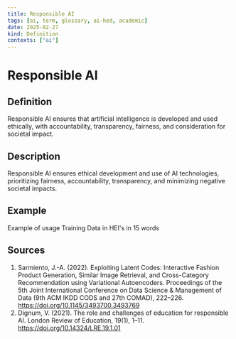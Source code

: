 ```yaml
---
title: Responsible AI
tags: [ai, term, glossary, ai-hed, academic]
date: 2025-02-27
kind: Definition
contexts: ["ai"]
---
```


# Responsible AI

## Definition
Responsible AI ensures that artificial intelligence is developed and used ethically, with accountability, transparency, fairness, and consideration for societal impact.

## Description
Responsible AI ensures ethical development and use of AI technologies, prioritizing fairness, accountability, transparency, and minimizing negative societal impacts.

## Example
Example of usage Training Data in HEI's in 15 words

## Sources
1. Sarmiento, J.-A. (2022). Exploiting Latent Codes: Interactive Fashion Product Generation, Similar Image Retrieval, and Cross-Category Recommendation using Variational Autoencoders. Proceedings of the 5th Joint International Conference on Data Science & Management of Data (9th ACM IKDD CODS and 27th COMAD), 222–226. https://doi.org/10.1145/3493700.3493769 
2. Dignum, V. (2021). The role and challenges of education for responsible AI. London Review of Education, 19(1), 1–11. https://doi.org/10.14324/LRE.19.1.01 
